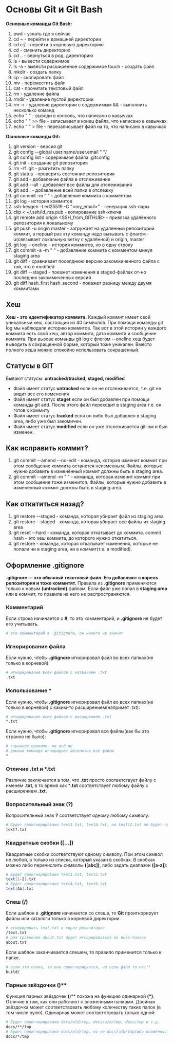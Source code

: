 # Основы Git и Git Bash

**Основные команды Git Bash:**
1.  pwd - узнать где я сейчас
2.  cd ~ - перейти к домашней директории
3.  cd c:/ - перейти в корневую директорию
4.  cd - сменить директорию
5.  cd .. - вернуться в род. директорию
6.  ls - вывести содержимое
7.  ls -a - вывести расширенное содержимое touch - создать файл
8.  mkdir - создать папку
9.  cp - скопировать файл
10. mv - переместить файл
11. cat - прочитать текстовый файл
12. rm - удаление файла
13. rmdir - удаление пустой директории
14. rm -r - удаление директории с содержимым && - выполнить несколько команд
15. echo " " - выводи в консоль, что написано в кавычках
16. echo " " >> file - записывает в конец файла, что написано в кавычках
17. echo " " > file - перезаписывает файл на то, что написано в кавычках

**Основные команды Git:**
1.  git version - версия git
2.  git config --global user.name/user.email " "/
3.  git config list - содержимое файла .gitconfig
4.  git init - создание git репозитория
5.  rm -rf .git - разгитить папку
6.  git status - проверить состояние репозитория
7.  git add - добавление файла в отслеживание
8.  git add --all - добавляет все файлы для отслеживания
9.  git add . - добавление всей папки в отслежку
10. git commit -m " " - добавление коммита с комментом
11. git log - история коммитов
12. ssh-keygen -t ed25519 -C "<my_email>" - генерация ssh-пары
13. clip < ~/.ssh/id_rsa.pub - копирование ssh-ключа
14. git remote add origin <SSH_from_GITHUB> - привязка удалённого репозитория к локальному
15. git push -u origin master - загружает на удаленный репозиторий коммит,
в первый раз эту команду надо вызывать с флагом -u(связывает локальную ветку с удалённой) и origin, master
16. git log --oneline - история коммитов, но в одну строку
17. git commit -a -m " " - добавление коммита с комментом минуя staging area
18. git diff - сравнивает поселднюю версию закоммиченного файла с той, что в modified
19. git diff --staged - покажет изменения в staged-файлах от-но последних закоммиченных версий
20. git diff hash_first hash_second - покажет разницу между двумя коммитами

## Хеш
**Хеш - это идентификатор коммита.** Каждый коммит имеет свой уникальный хеш, состоящий из 40 символов.
При помощи команды git log мы наблюдали историю коммитов. Так вот в этой истории у каждого коммита 
есть свой хеш, автор коммита, дата коммита и сообщение коммита.
При вызове команды git log с флогом --oneline хеш будет выводить в сокращенной форме, который тоже уникален.
Вместо полного хеша можно спокойно использовать сокращённый.

## Статусы в GIT
Бывают статусы: **untracked/tracked, staged, modified**
- Файл имеет статус **untracked** если он не отслеживается, т.е. git не видит все его изменения
- Файл имеет статус **staget** если он был добавлен при помощи команды git add. 
После этого файл переходит в staging area т.е. он готов к коммиту
- Файл имеет статус **tracked** если он либо был добавлен в staging area, либо уже был закомичен.
- Файл имеет статус **modified** если он уже отслеживается git-ом и был изменен.

## Как исправить коммит?
1. git commit --amend --no-edit - команда, которая изменит коммит при этом сообщение коммита останется неизменным.
Файлы, которые нужно добавить в изменённый коммит должны быть в staging area.
2. git commit --amend -m " " - команда, которая изменит коммит при этом сообщение тоже изменится.
Файлы, которые нужно добавить в изменённый коммит должны быть в staging area.

## Как откатиться назад?
1. git restore --staged <file> - команда, которая убирает файл из staging area
2. git restore --staged - команда, которая убирает все файлы из staging area
3. git reset --hard <commit hash> - команда, которая откатывает до коммита.
commit hash - это хеш коммита, до которого нужно откатиться.
4. git restore <file> - команда, которая откатывает изменения, которые не попали ни в staging area, ни в коммит(т.е. в modified).

## Оформление .gitignore
**.gitignore — это обычный текстовый файл. Его добавляют в корень репозитория и тоже коммитят.**
Правила из **.gitignore** применяются только к новым **(untracked)** файлам.
Если файл уже попал в **staging area** или в коммит, то правила на него не распространяются.
### Комментарий
Если строка начинается с **#**, то это комментарий, и **.gitignore** не будет его учитывать.
```Bash
# это комментарий в .gitignore, он ничего не значит
```
### Игнорирование файла
Если нужно, чтобы **.gitignore** игнорировал файл во всех папках(не только в корневой):
```Bash
# игнорирование всех файлов с названием .txt
.txt
```
### Использование *
Если нужно, чтобы **.gitignore** игнорировал файл во всех папках(не только в корневой) с каким-то расширением(напримет .txt):
```Bash
# игнорирование всех файлов с расширением .txt
*.txt
```
Если нужно, чтобы **.gitignore** игнорировал все файлы(как бы это странно не было):
```Bash
# странное правило, но всё же
# данная команда игнорирует абсолютно все файлы
*
```
### Отличие .txt и *.txt
Различие заключается в том, что **.txt** просто соответствует файлу с именем **.txt**,
в то время как ***.txt** соответствует любому файлу с расширением **.txt**.
### Вопросительный знак **(?)**
Вопросительный знак **?** соответствует одному любому символу:
```Bash
# Будет проигнорировано text1.txt, textA.txt, но text12.txt не будет проигнорирован!!
text?.txt
```
### Квадратные скобки **([…])**
Квадратные скобки соответствуют одному символу. При этом символ не любой, а только из списка, который указан в скобках.
В скобках можно либо перечислить символы **([abc])**, либо задать диапазон **([a-z])**:
```Bash
# Будет проигнорировано text1.txt, text2.txt
text[1-2].txt
# Будет проигнорировано textA.txt, textb.txt
text[Ab].txt
```
### Слеш **(/)**
Если шаблон в **.gitignore** начинается со слеша, то **Git** проигнорирует файлы или каталоги только в корневой директории.
```Bash
# игнорировать text.txt в корне репозитория
/text.txt
# для сравнение about.txt будет игнорироваться во всех папках
about.txt
```
Если шаблон заканчивается слешем, то правило применится только к папке.
```Bash
# если это папка, то она проигнорируется, но если файл то нет!!
build/
```
### Парные звёздочки **(**)**
Функция парных звёздочек **(**)** похожа на функцию одинарной **(*)**.
Отличие в том, как они работают с вложенными папками. Двойная звёздочка может соответствовать любому количеству таких папок (в том числе нулю).
Одинарная может соответствовать только одной:
```Bash
# Будет проигнорировано docs/old/tmp, docs/a/b/tmp, docs/tmp и т.д.
docs/**/tmp
# Будет проигнорировано docs/old/tmp, но не docs/a/b/tmp(ибо вложённость > 1 папки)
docs/*/tmp 
```

